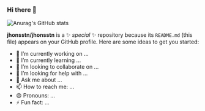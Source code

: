 ### Hi there 👋

![Anurag's GitHub stats](https://github-readme-stats.vercel.app/api?username=jhonsstn&show_icons=true&theme=radical)


**jhonsstn/jhonsstn** is a ✨ _special_ ✨ repository because its `README.md` (this file) appears on your GitHub profile.
Here are some ideas to get you started:   
                                          
- 🔭 I’m currently working on ...         
- 🌱 I’m currently learning ...           
- 👯 I’m looking to collaborate on ...    
- 🤔 I’m looking for help with ...        
- 💬 Ask me about ...                     
- 📫 How to reach me: ...                 
- 😄 Pronouns: ...                        
- ⚡ Fun fact: ...                        

